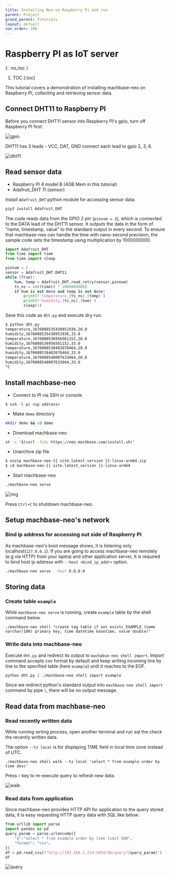 ```yaml
---
title: Installing Neo on Raspberry Pi and run
parent: Project
grand_parent: Tutorials
layout: default
nav_order: 200
---
```


# Raspberry PI as IoT server
{: .no_toc }

1. TOC
{:toc}

This tutorial covers a demonstration of installing machbase-neo on Raspberry PI, collecting and retrieving sensor data.

## Connect DHT11 to Raspberry PI

Before you connect DHT11 sensor into Raspberry PI's gpio, turn off Raspberry PI first.

![gpio](/assets/img/raspi4-gpio.jpg)

DHT11 has 3 leads - VCC, DAT, GND connect each lead to gpio 2, 3, 6.

![dht11](/assets/img/dht11.png)



## Read sensor data

- Raspberry PI 4 model B (4GB Mem in this tutorial)
- Adafruit_DHT 11 (sensor)

Install `Adafruit_DHT` python module for accessing sensor data.

```sh
pip3 install Adafruit_DHT
```

The code reads data from the GPIO 2 pin (`pinnum = 2`), which is connected to the DATA lead of the DHT11 sensor.
It outputs the data in the form of "name, timestamp, value" to the standard output in every second.
To ensure that machbase-neo can handle the time with nano-second precision,
the sample code sets the timestamp using multiplication by 1000000000.

```py
import Adafruit_DHT
from time import time
from time import sleep

pinnum = 2
sensor = Adafruit_DHT.DHT11
while (True):
    hum, temp = Adafruit_DHT.read_retry(sensor,pinnum)
    ts_ns = int(time() * 1000000000)
    if hum is not None and temp is not None:
        print(f'temperature,{ts_ns},{temp}')
        print(f'humidity,{ts_ns},{hum}')
        sleep(1)
```

Save this code as `dht.py` and execute dry-run.

```sh
$ python dht.py
temperature,1676008535430951936,28.0
humidity,1676008535430951936,33.0
temperature,1676008536956561152,28.0
humidity,1676008536956561152,33.0
temperature,1676008538482078464,28.0
humidity,1676008538482078464,33.0
temperature,1676008540007633664,28.0
humidity,1676008540007633664,33.0
^C
```

## Install machbase-neo

- Connect to PI via SSH or console

```
$ ssh -l pi <ip address>
```

- Make `demo` directory

```sh
mkdir demo && cd demo
```

- Download machbase-neo

```sh
sh -c "$(curl -fsSL https://neo.machbase.com/install.sh)"
```

- Unarchive zip file

```sh
$ unzip machbase-neo-{{ site.latest_version }}-linux-arm64.zip
$ cd machbase-neo-{{ site.latest_version }}-linux-arm64
```

- Start machbase-neo

```sh
./machbase-neo serve
```

![img](/assets/img/raspi-install.gif)


Press `Ctrl+C` to shutdown machbase-neo.

## Setup machbase-neo's network

### Bind ip address for accessing out side of Raspberry PI

As machbase-neo's boot message shows, it is listening only localhost(`127.0.0.1`).
If you are going to access machbase-neo remotely (e.g via HTTP) from your laptop and other application server,
It is required to bind host ip address with `--host <bind_ip_addr>` option.

```sh
./machbase-neo serve --host 0.0.0.0
```

## Storing data

### Create table `example`

While `machbase-neo serve` is running, create `example` table by the shell command below.

```
./machbase-neo shell "create tag table if not exists EXAMPLE (name varchar(100) primary key, time datetime basetime, value double)"
```

### Write data into machbase-neo

Execute `dht.py` and redirect its output to `machabse-neo shell import`.
Import command accepts csv format by default and keep writing incoming line by line to the specified table (here `example`) until it reaches to the EOF.

```sh
python dht.py | ./machbase-neo shell import example
```

Since we redirect python's standard output into `machbase-neo shell import` command by pipe `|`, there will be no output message.

## Read data from machbase-neo

### Read recently written data

While running wrting process, open another terminal and run sql the check the recently written data.

The option `--tz local` is for displaying TIME field in local time zone instead of UTC.

```
./machbase-neo shell walk --tz local 'select * from example order by time desc'
```

Press `r` key to re-execute query to refresh new data.

![walk](/assets/img/raspi-walk.gif)


### Read data from application

Since machbase-neo provides HTTP API for application to the query stored data, it is easy requesting HTTP query data with SQL like below.

```py
from urllib import parse
import pandas as pd
query_param = parse.urlencode({
    "q":"select * from example order by time limit 500",
    "format": "csv",
})
df = pd.read_csv(f"http://192.168.1.214:5654/db/query?{query_param}")
df
```

![query](/assets/img/raspi-query.jpg)

